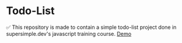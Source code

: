 # Todo-List
✅ This repository is made to contain a simple todo-list project done in supersimple.dev's javascript training course. 
<a href='https://drackass.github.io/Todo-List/'>Demo</a>
